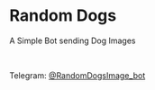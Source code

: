 <h1>Random Dogs</h1>
<p>A Simple Bot sending Dog Images</p><br>
<p>Telegram: <a href="https://t.me/RandomDogsImage_bot">@RandomDogsImage_bot</a></p>